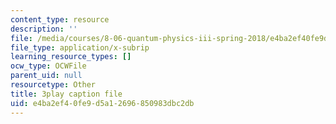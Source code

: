 ```yaml
---
content_type: resource
description: ''
file: /media/courses/8-06-quantum-physics-iii-spring-2018/e4ba2ef40fe9d5a12696850983dbc2db_DYJM_P4sG-c.srt
file_type: application/x-subrip
learning_resource_types: []
ocw_type: OCWFile
parent_uid: null
resourcetype: Other
title: 3play caption file
uid: e4ba2ef4-0fe9-d5a1-2696-850983dbc2db
---
```

